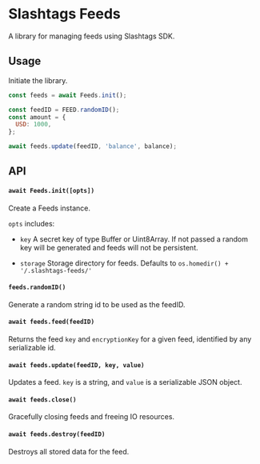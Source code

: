 # Slashtags Feeds

A library for managing feeds using Slashtags SDK.

## Usage

Initiate the library.

```js
const feeds = await Feeds.init();

const feedID = FEED.randomID();
const amount = {
  USD: 1000,
};

await feeds.update(feedID, 'balance', balance);
```

## API

#### `await Feeds.init([opts])`

Create a Feeds instance.

`opts` includes:

- `key` A secret key of type Buffer or Uint8Array. If not passed a random key will be generated and feeds will not be persistent.

- `storage` Storage directory for feeds. Defaults to `os.homedir() + '/.slashtags-feeds/'`

#### `feeds.randomID()`

Generate a random string id to be used as the feedID.

#### `await feeds.feed(feedID)`

Returns the feed `key` and `encryptionKey` for a given feed, identified by any serializable id.

#### `await feeds.update(feedID, key, value)`

Updates a feed. `key` is a string, and `value` is a serializable JSON object.

#### `await feeds.close()`

Gracefully closing feeds and freeing IO resources.

#### `await feeds.destroy(feedID)`

Destroys all stored data for the feed.
